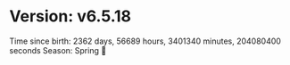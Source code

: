 # Version: v6.5.18
Time since birth: 2362 days, 56689 hours, 3401340 minutes, 204080400 seconds
Season: Spring 🌸
